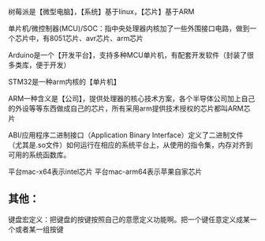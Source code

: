 树莓派是【微型电脑】，【系统】基于linux，【芯片】基于ARM

单片机/微控制器(MCU)/SOC：指中央处理器内核加了一些外围接口电路，做到一个芯片中，有8051芯片、avr芯片、arm芯片

Arduino是一个【开发平台】，支持多种MCU单片机，有配套开发软件（封装了很多类库，便于开发）

STM32是一种arm内核的【单片机】

ARM一种含义是【公司】，提供处理器的核心技术方案，各个半导体公司加上自己的外设等等东西做成自己的芯片，所有采用arm提供技术授权的芯片都叫ARM芯片



ABI/应用程序二进制接口（Application Binary Interface）定义了二进制文件（尤其是.so文件）如何运行在相应的系统平台上，从使用的指令集，内存对齐到可用的系统函数库。


平台mac-x64表示intel芯片
平台mac-arm64表示苹果自家芯片

## 其他：
键盘宏定义：把键盘的按键按照自己的意愿定义功能啊。把一个键任意定义成某一个或者某一组按键